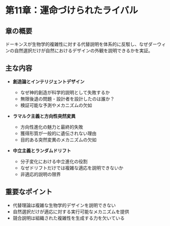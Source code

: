 # 第11章：運命づけられたライバル

## 章の概要
ドーキンスが生物学的複雑性に対する代替説明を体系的に反駁し、なぜダーウィンの自然選択だけが自然におけるデザインの外観を説明できるかを実証。

## 主な内容
- **創造論とインテリジェントデザイン**
  - なぜ神的創造が科学的説明として失敗するか
  - 無限後退の問題 - 設計者を設計したのは誰か？
  - 検証可能な予測やメカニズムの欠如

- **ラマルク主義と方向性突然変異**
  - 方向性進化の魅力と最終的失敗
  - 獲得形質が一般的に遺伝されない理由
  - 目的ある突然変異のメカニズムの欠如

- **中立主義とランダムドリフト**
  - 分子変化における中立進化の役割
  - なぜドリフトだけでは複雑な適応を説明できないか
  - 非適応的説明の限界

## 重要なポイント
- 代替理論は複雑な生物学的デザインを説明できない
- 自然選択だけが適応に対する実行可能なメカニズムを提供
- 競合説明は組織された複雑性を生成する力を欠いている